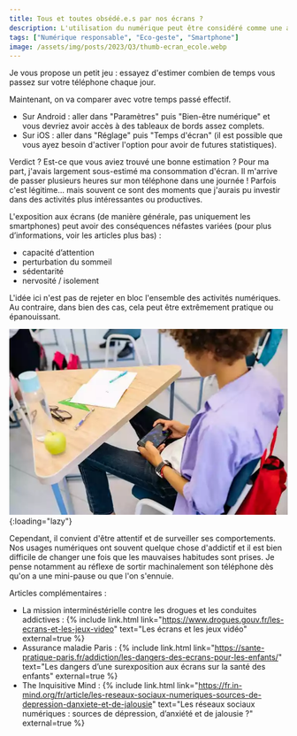 ```yaml
---
title: Tous et toutes obsédé.e.s par nos écrans ?
description: L'utilisation du numérique peut être considéré comme une activité addictive qui a des répercussion sur notre santé
tags: ["Numérique responsable", "Eco-geste", "Smartphone"]
image: /assets/img/posts/2023/Q3/thumb-ecran_ecole.webp
---
```


Je vous propose un petit jeu : essayez d'estimer combien de temps vous passez sur votre téléphone chaque jour.

Maintenant, on va comparer avec votre temps passé effectif.
- Sur Android : aller dans "Paramètres" puis "Bien-être numérique" et vous devriez avoir accès à des tableaux de bords assez complets.
- Sur iOS : aller dans "Réglage" puis "Temps d'écran" (il est possible que vous ayez besoin d'activer l'option pour avoir de futures statistiques).

Verdict ? Est-ce que vous aviez trouvé une bonne estimation ? Pour ma part, j'avais largement sous-estimé ma consommation d'écran. Il m'arrive de passer plusieurs heures sur mon téléphone dans une journée ! Parfois c'est légitime... mais souvent ce sont des moments que j'aurais pu investir dans des activités plus intéressantes ou productives.

L'exposition aux écrans (de manière générale, pas uniquement les smartphones) peut avoir des conséquences néfastes variées (pour plus d’informations, voir les articles plus bas) :
- capacité d’attention
- perturbation du sommeil
- sédentarité
- nervosité / isolement

L'idée ici n'est pas de rejeter en bloc l'ensemble des activités numériques. Au contraire, dans bien des cas, cela peut être extrêmement pratique ou épanouissant.

![Adolescent qui joue avec son téléphone pendant un cours à l'école](/assets/img/posts/2023/Q3/ecran_ecole.webp){:loading="lazy"}

Cependant, il convient d'être attentif et de surveiller ses comportements. Nos usages numériques ont souvent quelque chose d'addictif et il est bien difficile de changer une fois que les mauvaises habitudes sont prises. Je pense notamment au réflexe de sortir machinalement son téléphone dès qu'on a une mini-pause ou que l'on s'ennuie.

Articles complémentaires :
- La mission interminéstérielle contre les drogues et les conduites addictives : {% include link.html link="https://www.drogues.gouv.fr/les-ecrans-et-les-jeux-video" text="Les écrans et les jeux vidéo" external=true %}
- Assurance maladie Paris : {% include link.html link="https://sante-pratique-paris.fr/addiction/les-dangers-des-ecrans-pour-les-enfants/" text="Les dangers d’une surexposition aux écrans sur la santé des enfants" external=true %}
- The Inquisitive Mind : {% include link.html link="https://fr.in-mind.org/fr/article/les-reseaux-sociaux-numeriques-sources-de-depression-danxiete-et-de-jalousie" text="Les réseaux sociaux numériques : sources de dépression, d’anxiété et de jalousie ?" external=true %}
